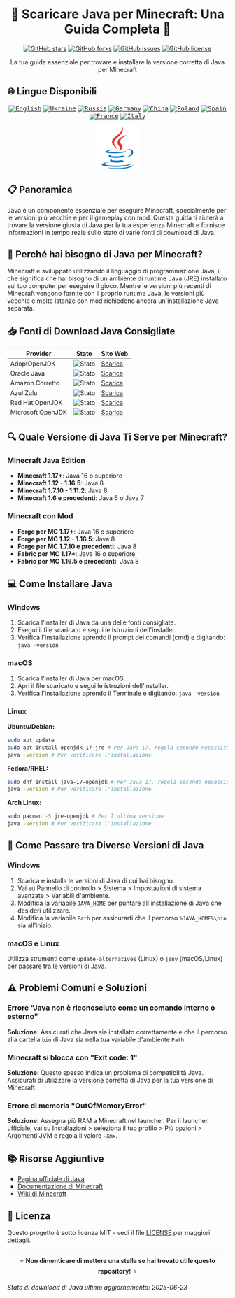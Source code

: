 <div align="center">

# 🌟 Scaricare Java per Minecraft: Una Guida Completa 🌟

[![GitHub stars](https://img.shields.io/github/stars/BANSAFAn/Java-On-Minecraft?style=social)](https://github.com/BANSAFAn/Java-On-Minecraft/stargazers)
[![GitHub forks](https://img.shields.io/github/forks/BANSAFAn/Java-On-Minecraft?style=social)](https://github.com/BANSAFAn/Java-On-Minecraft/network/members)
[![GitHub issues](https://img.shields.io/github/issues/BANSAFAn/Java-On-Minecraft)](https://github.com/BANSAFAn/Java-On-Minecraft/issues)
[![GitHub license](https://img.shields.io/github/license/BANSAFAn/Java-On-Minecraft)](https://github.com/BANSAFAn/Java-On-Minecraft/blob/main/LICENSE)

<p>La tua guida essenziale per trovare e installare la versione corretta di Java per Minecraft</p>

</div>

## 🌐 Lingue Disponibili

<div align="center">

<kbd>[<img title="English" alt="English" src="https://upload.wikimedia.org/wikipedia/commons/thumb/a/a5/Flag_of_the_United_Kingdom_%281-2%29.svg/1200px-Flag_of_the_United_Kingdom_%281-2%29.svg.png" width="22">](../README.md)</kbd>
<kbd>[<img title="Ukraine" alt="Ukraine" src="https://upload.wikimedia.org/wikipedia/commons/thumb/4/49/Flag_of_Ukraine.svg/1280px-Flag_of_Ukraine.svg.png" width="22">](README.ua.md)</kbd>
<kbd>[<img title="Russia" alt="Russia" src="https://upload.wikimedia.org/wikipedia/commons/thumb/f/f3/Flag_of_Russia.svg/1280px-Flag_of_Russia.svg.png" width="22">](README.ru.md)</kbd>
<kbd>[<img title="Germany" alt="Germany" src="https://upload.wikimedia.org/wikipedia/en/thumb/b/ba/Flag_of_Germany.svg/640px-Flag_of_Germany.svg.png" width="22">](README.de.md)</kbd>
<kbd>[<img title="China" alt="China" src="https://upload.wikimedia.org/wikipedia/commons/thumb/f/fa/Flag_of_the_People%27s_Republic_of_China.svg/800px-Flag_of_the_People%27s_Republic_of_China.svg.png" width="22">](README.zh.md)</kbd>
<kbd>[<img title="Poland" alt="Poland" src="https://upload.wikimedia.org/wikipedia/en/1/12/Flag_of_Poland.svg" width="22">](README.pl.md)</kbd>
<kbd>[<img title="Spain" alt="Spain" src="https://upload.wikimedia.org/wikipedia/commons/thumb/9/9a/Flag_of_Spain.svg/1200px-Flag_of_Spain.svg.png" width="22">](README.es.md)</kbd>
<kbd>[<img title="France" alt="France" src="https://upload.wikimedia.org/wikipedia/commons/thumb/c/c3/Flag_of_France.svg/1200px-Flag_of_France.svg.png" width="22">](README.fr.md)</kbd>
<kbd>[<img title="Italy" alt="Italy" src="https://upload.wikimedia.org/wikipedia/commons/thumb/0/03/Flag_of_Italy.svg/1500px-Flag_of_Italy.svg.png" width="22">](README.it.md)</kbd>

</div>

<div align="center">
<img src="https://raw.githubusercontent.com/devicons/devicon/master/icons/java/java-original.svg" alt="java" width="100" height="100"/>
</div>

## 📋 Panoramica

Java è un componente essenziale per eseguire Minecraft, specialmente per le versioni più vecchie e per il gameplay con mod. Questa guida ti aiuterà a trovare la versione giusta di Java per la tua esperienza Minecraft e fornisce informazioni in tempo reale sullo stato di varie fonti di download di Java.

## 🤔 Perché hai bisogno di Java per Minecraft?

Minecraft è sviluppato utilizzando il linguaggio di programmazione Java, il che significa che hai bisogno di un ambiente di runtime Java (JRE) installato sul tuo computer per eseguire il gioco. Mentre le versioni più recenti di Minecraft vengono fornite con il proprio runtime Java, le versioni più vecchie e molte istanze con mod richiedono ancora un'installazione Java separata.

## 📥 Fonti di Download Java Consigliate

<div align="center">

| Provider          | Stato                                                                                       | Sito Web                                                                    |
|-------------------|---------------------------------------------------------------------------------------------|-----------------------------------------------------------------------------|
| AdoptOpenJDK      | ![Stato](https://img.shields.io/badge/Stato-Disponibile-brightgreen)                        | [Scarica](https://adoptium.net/temurin/releases/)                           |
| Oracle Java       | ![Stato](https://img.shields.io/badge/Stato-Disponibile-brightgreen)                        | [Scarica](https://www.oracle.com/java/technologies/downloads/)              |
| Amazon Corretto   | ![Stato](https://img.shields.io/badge/Stato-Disponibile-brightgreen)                        | [Scarica](https://aws.amazon.com/corretto/?filtered-posts.sort-by=item.additionalFields.createdDate&filtered-posts.sort-order=desc) |
| Azul Zulu         | ![Stato](https://img.shields.io/badge/Stato-Disponibile-brightgreen)                        | [Scarica](https://www.azul.com/downloads/?package=jdk)                      |
| Red Hat OpenJDK   | ![Stato](https://img.shields.io/badge/Stato-Non%20disponibile-red)                          | [Scarica](https://developers.redhat.com/products/openjdk/download)          |
| Microsoft OpenJDK | ![Stato](https://img.shields.io/badge/Stato-Disponibile-brightgreen)                        | [Scarica](https://learn.microsoft.com/java/openjdk/download)                |

</div>

## 🔍 Quale Versione di Java Ti Serve per Minecraft?

### Minecraft Java Edition

- **Minecraft 1.17+**: Java 16 o superiore
- **Minecraft 1.12 - 1.16.5**: Java 8
- **Minecraft 1.7.10 - 1.11.2**: Java 8
- **Minecraft 1.6 e precedenti**: Java 6 o Java 7

### Minecraft con Mod

- **Forge per MC 1.17+**: Java 16 o superiore
- **Forge per MC 1.12 - 1.16.5**: Java 8
- **Forge per MC 1.7.10 e precedenti**: Java 8
- **Fabric per MC 1.17+**: Java 16 o superiore
- **Fabric per MC 1.16.5 e precedenti**: Java 8

## 💻 Come Installare Java

### Windows

1. Scarica l'installer di Java da una delle fonti consigliate.
2. Esegui il file scaricato e segui le istruzioni dell'installer.
3. Verifica l'installazione aprendo il prompt dei comandi (cmd) e digitando: `java -version`

### macOS

1. Scarica l'installer di Java per macOS.
2. Apri il file scaricato e segui le istruzioni dell'installer.
3. Verifica l'installazione aprendo il Terminale e digitando: `java -version`

### Linux

**Ubuntu/Debian:**
```bash
sudo apt update
sudo apt install openjdk-17-jre # Per Java 17, regola secondo necessità
java -version # Per verificare l'installazione
```

**Fedora/RHEL:**
```bash
sudo dnf install java-17-openjdk # Per Java 17, regola secondo necessità
java -version # Per verificare l'installazione
```

**Arch Linux:**
```bash
sudo pacman -S jre-openjdk # Per l'ultima versione
java -version # Per verificare l'installazione
```

## 🔄 Come Passare tra Diverse Versioni di Java

### Windows

1. Scarica e installa le versioni di Java di cui hai bisogno.
2. Vai su Pannello di controllo > Sistema > Impostazioni di sistema avanzate > Variabili d'ambiente.
3. Modifica la variabile `JAVA_HOME` per puntare all'installazione di Java che desideri utilizzare.
4. Modifica la variabile `Path` per assicurarti che il percorso `%JAVA_HOME%\bin` sia all'inizio.

### macOS e Linux

Utilizza strumenti come `update-alternatives` (Linux) o `jenv` (macOS/Linux) per passare tra le versioni di Java.

## ⚠️ Problemi Comuni e Soluzioni

### Errore "Java non è riconosciuto come un comando interno o esterno"

**Soluzione:** Assicurati che Java sia installato correttamente e che il percorso alla cartella `bin` di Java sia nella tua variabile d'ambiente `Path`.

### Minecraft si blocca con "Exit code: 1"

**Soluzione:** Questo spesso indica un problema di compatibilità Java. Assicurati di utilizzare la versione corretta di Java per la tua versione di Minecraft.

### Errore di memoria "OutOfMemoryError"

**Soluzione:** Assegna più RAM a Minecraft nel launcher. Per il launcher ufficiale, vai su Installazioni > seleziona il tuo profilo > Più opzioni > Argomenti JVM e regola il valore `-Xmx`.

## 📚 Risorse Aggiuntive

- [Pagina ufficiale di Java](https://www.java.com/)
- [Documentazione di Minecraft](https://minecraft.net/)
- [Wiki di Minecraft](https://minecraft.fandom.com/)

## 📜 Licenza

Questo progetto è sotto licenza MIT - vedi il file [LICENSE](../LICENSE) per maggiori dettagli.

---

<div align="center">

⭐ **Non dimenticare di mettere una stella se hai trovato utile questo repository!** ⭐

</div>


*Stato di download di Java ultimo aggiornamento: 2025-06-23*
